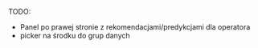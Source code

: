 TODO:
* Panel po prawej stronie z rekomendacjami/predykcjami dla operatora
* picker na środku do grup danych

